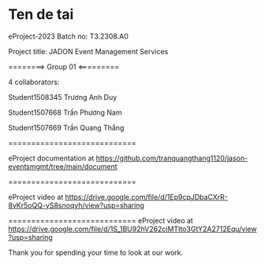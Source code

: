 Ten de tai
============================

eProject-2023 Batch no: T3.2308.A0

Project title: JADON Event Management Services

========> Group 01 <=========

4 collaborators:

Student1508345  Trương Anh Duy

Student1507668  Trần Phương Nam

Student1507669  Trần Quang Thắng

============================

eProject documentation at https://github.com/tranquangthang1120/jason-eventsmgmt/tree/main/document


============================

eProject video at https://drive.google.com/file/d/1Ep9cpJDbaCXrR-8vKr5oQQ-yS8snoqyh/view?usp=sharing

============================
eProject video at https://drive.google.com/file/d/1S_1BU92hV262ciMTIto3GtY2A2712Equ/view?usp=sharing



Thank you for spending your time to look at our work.

